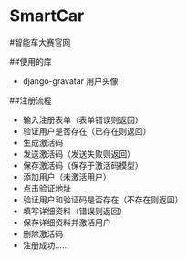 SmartCar
========

#智能车大赛官网

##使用的库
* django-gravatar 用户头像

##注册流程
* 输入注册表单（表单错误则返回）
* 验证用户是否存在（已存在则返回）
* 生成激活码
* 发送激活码（发送失败则返回）
* 保存激活码（保存于激活码模型）
* 添加用户（未激活用户）
* 点击验证地址
* 验证用户和验证码是否存在（不存在则返回）
* 填写详细资料（错误则返回）
* 保存详细资料并激活用户
* 删除激活码
* 注册成功……